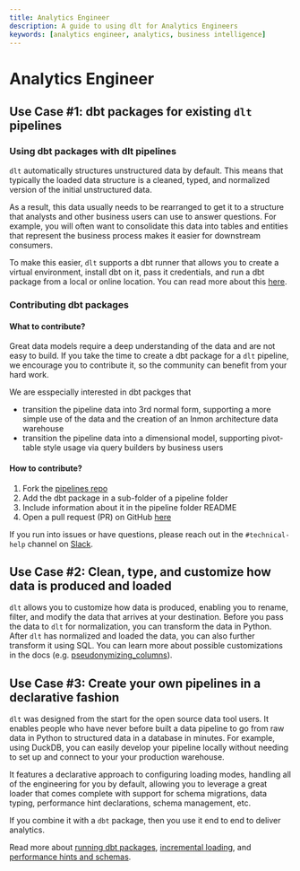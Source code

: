 ```yaml
---
title: Analytics Engineer
description: A guide to using dlt for Analytics Engineers
keywords: [analytics engineer, analytics, business intelligence]
---
```


# Analytics Engineer

## Use Case #1: dbt packages for existing `dlt` pipelines

### Using dbt packages with dlt pipelines

`dlt` automatically structures unstructured data by default. This means that typically the loaded data structure is a cleaned, typed, and normalized version of the initial unstructured data.

As a result, this data usually needs to be rearranged to get it to a structure that analysts and other business users can use to answer questions. For example, you will often want to consolidate this data into tables and entities that represent the business process makes it easier for downstream consumers.

To make this easier, `dlt` supports a dbt runner that allows you to create a virtual environment, install dbt on it, pass it credentials, and run a dbt package from a local or online location. You can read more about this [here](./using-loaded-data/transforming-the-data).

### Contributing dbt packages

#### What to contribute?

Great data models require a deep understanding of the data and are not easy to build. If you take the time to create a dbt package for a `dlt` pipeline, we encourage you to contribute it, so the community can benefit from your hard work.

We are esspecially interested in dbt packges that
- transition the pipeline data into 3rd normal form, supporting a more simple use of the data and the creation of an Inmon architecture data warehouse
- transition the pipeline data into a dimensional model, supporting pivot-table style usage via query builders by business users

#### How to contribute?

1. Fork the [pipelines repo](https://github.com/dlt-hub/pipelines)
2. Add the dbt package in a sub-folder of a pipeline folder
3. Include information about it in the pipeline folder README
4. Open a pull request (PR) on GitHub [here](https://github.com/dlt-hub/pipelines/pulls)

If you run into issues or have questions, please reach out in the `#technical-help` channel on [Slack](https://join.slack.com/t/dlthub-community/shared_invite/zt-1slox199h-HAE7EQoXmstkP_bTqal65g).

## Use Case #2: Clean, type, and customize how data is produced and loaded

`dlt` allows you to customize how data is produced, enabling you to rename, filter, and modify the data that arrives at your destination. Before you pass the data to `dlt` for normalization, you can transform the data in Python. After `dlt` has normalized and loaded the data, you can also further transform it using SQL. You can learn more about possible customizations in the docs (e.g. [pseudonymizing_columns](./customizations/customizing-pipelines/pseudonymizing_columns)).

## Use Case #3: Create your own pipelines in a declarative fashion

`dlt` was designed from the start for the open source data tool users. It enables people who have never before built a data pipeline to go from raw data in Python to structured data in a database in minutes. For example, using DuckDB, you can easily develop your pipeline locally without needing to set up and connect to your your production warehouse.

It features a declarative approach to configuring loading modes, handling all of the engineering for you by default, allowing you to leverage a great loader that comes complete with support for schema migrations, data typing, performance hint declarations, schema management, etc.

If you combine it with a `dbt` package, then you use it end to end to deliver analytics.

Read more about [running dbt packages](./using-loaded-data/transforming-the-data), [incremental loading](./general-usage/incremental-loading), and [performance hints and schemas](./walkthroughs/adjust-a-schema).